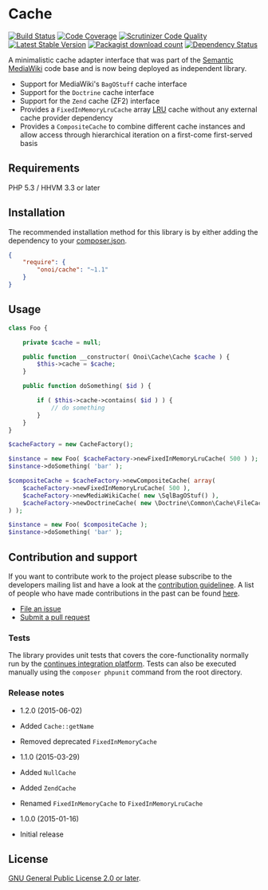 # Cache

[![Build Status](https://secure.travis-ci.org/onoi/cache.svg?branch=master)](http://travis-ci.org/onoi/cache)
[![Code Coverage](https://scrutinizer-ci.com/g/onoi/cache/badges/coverage.png?b=master)](https://scrutinizer-ci.com/g/onoi/cache/?branch=master)
[![Scrutinizer Code Quality](https://scrutinizer-ci.com/g/onoi/cache/badges/quality-score.png?b=master)](https://scrutinizer-ci.com/g/onoi/cache/?branch=master)
[![Latest Stable Version](https://poser.pugx.org/onoi/cache/version.png)](https://packagist.org/packages/onoi/cache)
[![Packagist download count](https://poser.pugx.org/onoi/cache/d/total.png)](https://packagist.org/packages/onoi/cache)
[![Dependency Status](https://www.versioneye.com/php/onoi:cache/badge.png)](https://www.versioneye.com/php/onoi:cache)

A minimalistic cache adapter interface that was part of the [Semantic MediaWiki][smw] code base and
is now being deployed as independent library.

- Support for MediaWiki's `BagOStuff` cache interface
- Support for the `Doctrine` cache interface
- Support for the `Zend` cache (ZF2) interface
- Provides a `FixedInMemoryLruCache` array [LRU][lru] cache without any external cache provider dependency
- Provides a `CompositeCache` to combine different cache instances and allow access through
  hierarchical iteration on a first-come first-served basis

## Requirements

PHP 5.3 / HHVM 3.3 or later

## Installation

The recommended installation method for this library is by either adding
the dependency to your [composer.json][composer].

```json
{
	"require": {
		"onoi/cache": "~1.1"
	}
}
```

## Usage

```php
class Foo {

	private $cache = null;

	public function __constructor( Onoi\Cache\Cache $cache ) {
		$this->cache = $cache;
	}

	public function doSomething( $id ) {

		if ( $this->cache->contains( $id ) ) {
			// do something
		}
	}
}
```
```php
$cacheFactory = new CacheFactory();

$instance = new Foo( $cacheFactory->newFixedInMemoryLruCache( 500 ) );
$instance->doSomething( 'bar' );

$compositeCache = $cacheFactory->newCompositeCache( array(
	$cacheFactory->newFixedInMemoryLruCache( 500 ),
	$cacheFactory->newMediaWikiCache( new \SqlBagOStuf() ),
	$cacheFactory->newDoctrineCache( new \Doctrine\Common\Cache\FileCache( '/C/Foo' ) )
) );

$instance = new Foo( $compositeCache );
$instance->doSomething( 'bar' );
```

## Contribution and support

If you want to contribute work to the project please subscribe to the
developers mailing list and have a look at the [contribution guidelinee](/CONTRIBUTING.md). A list of people who have made contributions in the past can be found [here][contributors].

* [File an issue](https://github.com/onoi/cache/issues)
* [Submit a pull request](https://github.com/onoi/cache/pulls)

### Tests

The library provides unit tests that covers the core-functionality normally run by the [continues integration platform][travis]. Tests can also be executed manually using the `composer phpunit` command from the root directory.

### Release notes

- 1.2.0 (2015-06-02)
 - Added `Cache::getName`
 - Removed deprecated `FixedInMemoryCache`

- 1.1.0 (2015-03-29)
 - Added `NullCache`
 - Added `ZendCache`
 - Renamed `FixedInMemoryCache` to `FixedInMemoryLruCache`

- 1.0.0 (2015-01-16)
 - Initial release

## License

[GNU General Public License 2.0 or later][license].

[composer]: https://getcomposer.org/
[contributors]: https://github.com/onoi/cache/graphs/contributors
[license]: https://www.gnu.org/copyleft/gpl.html
[travis]: https://travis-ci.org/onoi/cache
[smw]: https://github.com/SemanticMediaWiki/SemanticMediaWiki/
[lru]: https://en.wikipedia.org/wiki/Least_Recently_Used
